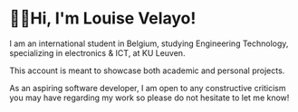 # 🙋‍♂️Hi, I'm Louise Velayo!

I am an international student in Belgium, studying Engineering Technology, specializing in electronics & ICT, at KU Leuven.

This account is meant to showcase both academic and personal projects.

As an aspiring software developer, I am open to any constructive criticism you may have regarding my work so please do not hesitate to let me know!
